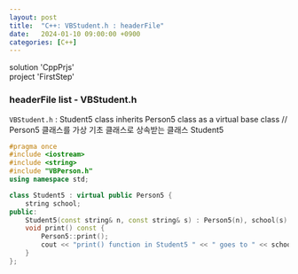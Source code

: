 ```yaml
---
layout: post
title:  "C++: VBStudent.h : headerFile"
date:   2024-01-10 09:00:00 +0900
categories: [C++]
---
```


solution 'CppPrjs'   
project 'FirstStep'   
   
### headerFile list - VBStudent.h   
`VBStudent.h` : Student5 class inherits Person5 class as a virtual base class // Person5 클래스를 가상 기초 클래스로 상속받는 클래스 Student5   
   
```cpp
#pragma once
#include <iostream>
#include <string>
#include "VBPerson.h"
using namespace std;

class Student5 : virtual public Person5 {													// Person5를 가상 기초 클래스로 상속받는 클래스
	string school;
public:
	Student5(const string& n, const string& s) : Person5(n), school(s) {}
	void print() const {
		Person5::print();
		cout << "print() function in Student5 " << " goes to " << school << endl;
	}
};
```
